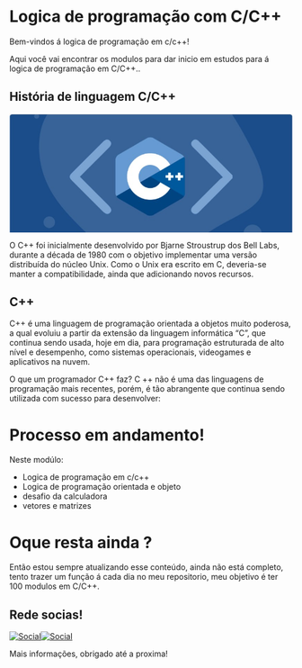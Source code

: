 # Logica de programação com C/C++

Bem-vindos á logica de programação em c/c++!

Aqui você vai encontrar os modulos para dar inicio em estudos para á logica de programação em C/C++..

## História de linguagem C/C++  

<img  align="center" alt="logica" src="static/images/homepage.jpg"> 

O C++ foi inicialmente desenvolvido por Bjarne Stroustrup dos Bell Labs, durante a década de 1980 com o objetivo implementar uma versão distribuída do núcleo Unix. Como o Unix era escrito em C, deveria-se manter a compatibilidade, ainda que adicionando novos recursos.

## C++
C++ é uma linguagem de programação orientada a objetos muito poderosa, a qual evoluiu a partir da extensão da linguagem informática “C”, que continua sendo usada, hoje em dia, para programação estruturada de alto nível e desempenho, como sistemas operacionais, videogames e aplicativos na nuvem.

O que um programador C++ faz?
C ++ não é uma das linguagens de programação mais recentes, porém, é tão abrangente que continua sendo utilizada com sucesso para desenvolver:


# Processo em andamento!

Neste modúlo:
- Logica de programação em c/c++
- Logica de programação orientada e objeto
- desafio da calculadora
- vetores e matrizes 

# Oque resta ainda ? 

Então estou sempre atualizando esse conteúdo, ainda não está completo, tento trazer  um função á cada dia no meu repositorio, meu objetivo é ter 100 modulos em C/C++. 

## Rede socias! 


[![Social](https://img.shields.io/badge/LinkedIn-0077B5?style=for-the-badge&logo=linkedin&logoColor=white)](https://www.linkedin.com/in/hedriss10/)[![Social](https://img.shields.io/badge/Instagram-E4405F?style=for-the-badge&logo=instagram&logoColor=white)](https://www.instagram.com/hedriss10/)

Mais informações, obrigado até a proxima!